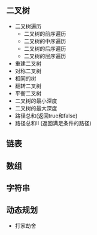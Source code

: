 ## 二叉树
- 二叉树遍历
    - 二叉树的前序遍历
    - 二叉树的中序遍历
    - 二叉树的后序遍历
    - 二叉树的层序遍历
- 重建二叉树
- 对称二叉树
- 相同的树
- 翻转二叉树
- 平衡二叉树
- 二叉树的最小深度
- 二叉树的最大深度
- 路径总和(返回true和false)
- 路径总和II (返回满足条件的路径)


## 链表


## 数组

## 字符串

## 动态规划

- 打家劫舍

